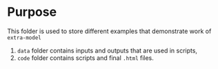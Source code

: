 # Purpose

This folder is used to store different examples that demonstrate work of `extra-model`

1. `data` folder contains inputs and outputs that are used in scripts,
1. `code` folder contains scripts and final `.html` files.